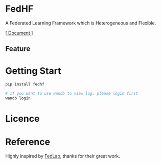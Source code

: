 # FedHF
A Federated Learning Framework which is Heterogeneous and Flexible.

[[ Document ](https://www.bj-yan.top/FedHF/)]

## Feature


# Getting Start

```sh
pip install fedhf

# If you want to use wandb to view log, please login first
wandb login
```

# Licence


# Reference

Highly inspired by [FedLab](https://github.com/SMILELab-FL/FedLab), thanks for their great work.
